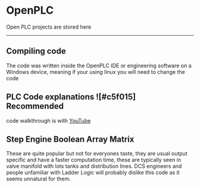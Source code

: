 # OpenPLC
Open PLC projects are stored here
___
## Compiling code
The code was written inside the OpenPLC IDE or engineering software on a Windows device, meaning if your using linux you will need to change the code

## PLC Code explanations ![#c5f015] Recommended
code walkthrough is with [YouTube](https://youtu.be/6Z2IyAzp33A) 

## Step Engine Boolean Array Matrix 
These are quite popular but not for everyones taste, they are usual output specific and have a faster computation time, these are typically seen in valve manifold with lots tanks and distribution lines. DCS engineers and people unfamiliar with Ladder Logic will probably dislike this code as it seems unnatural for them. 
